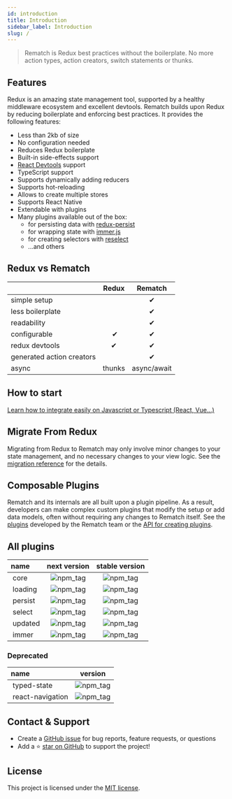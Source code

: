 ```yaml
---
id: introduction
title: Introduction
sidebar_label: Introduction
slug: /
---
```

> Rematch is Redux best practices without the boilerplate. No more action types, action creators, switch statements or thunks.

## Features

Redux is an amazing state management tool, supported by a healthy middleware ecosystem and excellent devtools.
Rematch builds upon Redux by reducing boilerplate and enforcing best practices. It provides the following features:

- Less than 2kb of size
- No configuration needed
- Reduces Redux boilerplate
- Built-in side-effects support
- [React Devtools](https://github.com/facebook/react/tree/master/packages/react-devtools) support
- TypeScript support
- Supports dynamically adding reducers
- Supports hot-reloading
- Allows to create multiple stores
- Supports React Native
- Extendable with plugins
- Many plugins available out of the box:
    - for persisting data with [redux-persist](https://github.com/rt2zz/redux-persist)
    - for wrapping state with [immer.js](https://github.com/immerjs/immer)
    - for creating selectors with [reselect](https://github.com/reduxjs/reselect)
    - ...and others

## Redux vs Rematch

|                           | Redux  | Rematch      |
| :------------------------ | :----: | :----------: |
| simple setup ‎            |        | ‎✔           |
| less boilerplate          |        | ‎✔           |
| readability               |        | ‎✔           |
| configurable              | ‎   ✔  | ‎✔           |
| redux devtools            |   ‎✔   |       ‎✔     |
| generated action creators | ‎      |       ‎✔     |
| async                     | thunks | ‎async/await |

## How to start
[Learn how to integrate easily on Javascript or Typescript (React, Vue...)](getting-started/installation)

## Migrate From Redux

Migrating from Redux to Rematch may only involve minor changes to your state management, and no necessary changes to your view logic. See the [migration reference](migrating-from-redux-to-rematch) for the details.

## Composable Plugins

Rematch and its internals are all built upon a plugin pipeline. As a result, developers can make complex custom plugins that modify the setup or add data models, often without requiring any changes to Rematch itself. See the [plugins](plugins) developed by the Rematch team or the [API for creating plugins](api-reference/plugins).


## All plugins


|           name            |   next version  | stable version |
| :------------------------ | :----: | :-----: |
|  ‎         core                |    ![npm_tag](https://img.shields.io/npm/v/@rematch/core/next?style=flat-square)    |      ![npm_tag](https://img.shields.io/npm/v/@rematch/core?style=flat-square)    |
|  ‎         loading                |    ![npm_tag](https://img.shields.io/npm/v/@rematch/loading/next?style=flat-square)    |    ![npm_tag](https://img.shields.io/npm/v/@rematch/loading?style=flat-square)    |
|  ‎         persist                |    ![npm_tag](https://img.shields.io/npm/v/@rematch/persist/next?style=flat-square)    |    ![npm_tag](https://img.shields.io/npm/v/@rematch/persist?style=flat-square)    |
|  ‎         select                |    ![npm_tag](https://img.shields.io/npm/v/@rematch/select/next?style=flat-square)    |    ![npm_tag](https://img.shields.io/npm/v/@rematch/select?style=flat-square)    |
|  ‎         updated                |    ![npm_tag](https://img.shields.io/npm/v/@rematch/updated/next?style=flat-square)    |    ![npm_tag](https://img.shields.io/npm/v/@rematch/updated?style=flat-square)    |
|  ‎         immer                |    ![npm_tag](https://img.shields.io/npm/v/@rematch/immer/next?style=flat-square)    |    ![npm_tag](https://img.shields.io/npm/v/@rematch/immer?style=flat-square)    |

### Deprecated
|           name            |   version  |
| :------------------------ | :----: |
|  ‎         typed-state                |    ![npm_tag](https://img.shields.io/npm/v/@rematch/typed-state?style=flat-square)    |
|  ‎         react-navigation                |    ![npm_tag](https://img.shields.io/npm/v/@rematch/react-navigation?style=flat-square)    |

## Contact & Support

- Create a [GitHub issue](https://github.com/rematch/rematch/issues) for bug reports, feature requests, or questions
- Add a ⭐️ [star on GitHub](https://github.com/rematch/rematch) to support the project!

## License

This project is licensed under the [MIT license](https://github.com/rematch/rematch/blob/main/LICENSE).